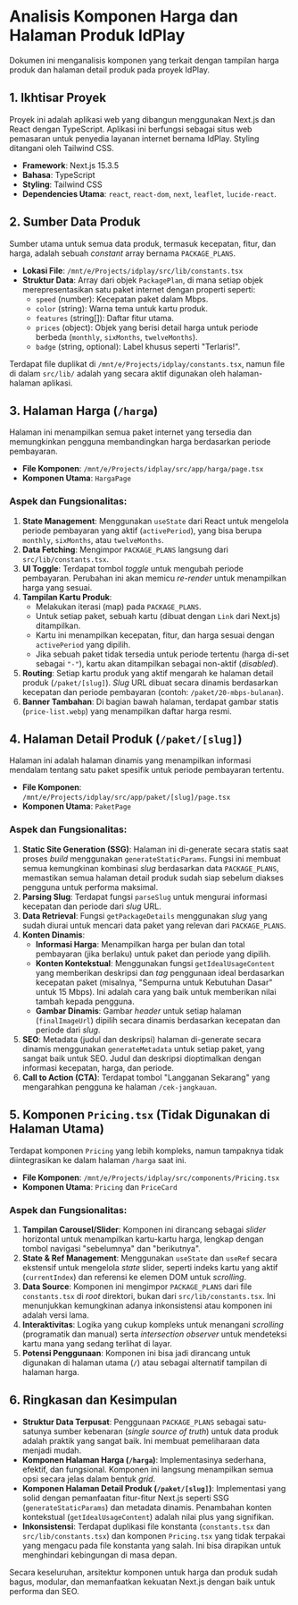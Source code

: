 # Analisis Komponen Harga dan Halaman Produk IdPlay

Dokumen ini menganalisis komponen yang terkait dengan tampilan harga produk dan halaman detail produk pada proyek IdPlay.

## 1. Ikhtisar Proyek

Proyek ini adalah aplikasi web yang dibangun menggunakan Next.js dan React dengan TypeScript. Aplikasi ini berfungsi sebagai situs web pemasaran untuk penyedia layanan internet bernama IdPlay. Styling ditangani oleh Tailwind CSS.

- **Framework**: Next.js 15.3.5
- **Bahasa**: TypeScript
- **Styling**: Tailwind CSS
- **Dependencies Utama**: `react`, `react-dom`, `next`, `leaflet`, `lucide-react`.

## 2. Sumber Data Produk

Sumber utama untuk semua data produk, termasuk kecepatan, fitur, dan harga, adalah sebuah *constant* array bernama `PACKAGE_PLANS`.

- **Lokasi File**: `/mnt/e/Projects/idplay/src/lib/constants.tsx`
- **Struktur Data**: Array dari objek `PackagePlan`, di mana setiap objek merepresentasikan satu paket internet dengan properti seperti:
    - `speed` (number): Kecepatan paket dalam Mbps.
    - `color` (string): Warna tema untuk kartu produk.
    - `features` (string[]): Daftar fitur utama.
    - `prices` (object): Objek yang berisi detail harga untuk periode berbeda (`monthly`, `sixMonths`, `twelveMonths`).
    - `badge` (string, optional): Label khusus seperti "Terlaris!".

Terdapat file duplikat di `/mnt/e/Projects/idplay/constants.tsx`, namun file di dalam `src/lib/` adalah yang secara aktif digunakan oleh halaman-halaman aplikasi.

## 3. Halaman Harga (`/harga`)

Halaman ini menampilkan semua paket internet yang tersedia dan memungkinkan pengguna membandingkan harga berdasarkan periode pembayaran.

- **File Komponen**: `/mnt/e/Projects/idplay/src/app/harga/page.tsx`
- **Komponen Utama**: `HargaPage`

### Aspek dan Fungsionalitas:

1.  **State Management**: Menggunakan `useState` dari React untuk mengelola periode pembayaran yang aktif (`activePeriod`), yang bisa berupa `monthly`, `sixMonths`, atau `twelveMonths`.
2.  **Data Fetching**: Mengimpor `PACKAGE_PLANS` langsung dari `src/lib/constants.tsx`.
3.  **UI Toggle**: Terdapat tombol *toggle* untuk mengubah periode pembayaran. Perubahan ini akan memicu *re-render* untuk menampilkan harga yang sesuai.
4.  **Tampilan Kartu Produk**:
    - Melakukan iterasi (map) pada `PACKAGE_PLANS`.
    - Untuk setiap paket, sebuah kartu (dibuat dengan `Link` dari Next.js) ditampilkan.
    - Kartu ini menampilkan kecepatan, fitur, dan harga sesuai dengan `activePeriod` yang dipilih.
    - Jika sebuah paket tidak tersedia untuk periode tertentu (harga di-set sebagai `"-"`), kartu akan ditampilkan sebagai non-aktif (*disabled*).
5.  **Routing**: Setiap kartu produk yang aktif mengarah ke halaman detail produk (`/paket/[slug]`). *Slug* URL dibuat secara dinamis berdasarkan kecepatan dan periode pembayaran (contoh: `/paket/20-mbps-bulanan`).
6.  **Banner Tambahan**: Di bagian bawah halaman, terdapat gambar statis (`price-list.webp`) yang menampilkan daftar harga resmi.

## 4. Halaman Detail Produk (`/paket/[slug]`)

Halaman ini adalah halaman dinamis yang menampilkan informasi mendalam tentang satu paket spesifik untuk periode pembayaran tertentu.

- **File Komponen**: `/mnt/e/Projects/idplay/src/app/paket/[slug]/page.tsx`
- **Komponen Utama**: `PaketPage`

### Aspek dan Fungsionalitas:

1.  **Static Site Generation (SSG)**: Halaman ini di-generate secara statis saat proses *build* menggunakan `generateStaticParams`. Fungsi ini membuat semua kemungkinan kombinasi *slug* berdasarkan data `PACKAGE_PLANS`, memastikan semua halaman detail produk sudah siap sebelum diakses pengguna untuk performa maksimal.
2.  **Parsing Slug**: Terdapat fungsi `parseSlug` untuk mengurai informasi kecepatan dan periode dari *slug* URL.
3.  **Data Retrieval**: Fungsi `getPackageDetails` menggunakan *slug* yang sudah diurai untuk mencari data paket yang relevan dari `PACKAGE_PLANS`.
4.  **Konten Dinamis**:
    - **Informasi Harga**: Menampilkan harga per bulan dan total pembayaran (jika berlaku) untuk paket dan periode yang dipilih.
    - **Konten Kontekstual**: Menggunakan fungsi `getIdealUsageContent` yang memberikan deskripsi dan *tag* penggunaan ideal berdasarkan kecepatan paket (misalnya, "Sempurna untuk Kebutuhan Dasar" untuk 15 Mbps). Ini adalah cara yang baik untuk memberikan nilai tambah kepada pengguna.
    - **Gambar Dinamis**: Gambar *header* untuk setiap halaman (`finalImageUrl`) dipilih secara dinamis berdasarkan kecepatan dan periode dari *slug*.
5.  **SEO**: Metadata (judul dan deskripsi) halaman di-generate secara dinamis menggunakan `generateMetadata` untuk setiap paket, yang sangat baik untuk SEO. Judul dan deskripsi dioptimalkan dengan informasi kecepatan, harga, dan periode.
6.  **Call to Action (CTA)**: Terdapat tombol "Langganan Sekarang" yang mengarahkan pengguna ke halaman `/cek-jangkauan`.

## 5. Komponen `Pricing.tsx` (Tidak Digunakan di Halaman Utama)

Terdapat komponen `Pricing` yang lebih kompleks, namun tampaknya tidak diintegrasikan ke dalam halaman `/harga` saat ini.

- **File Komponen**: `/mnt/e/Projects/idplay/src/components/Pricing.tsx`
- **Komponen Utama**: `Pricing` dan `PriceCard`

### Aspek dan Fungsionalitas:

1.  **Tampilan Carousel/Slider**: Komponen ini dirancang sebagai *slider* horizontal untuk menampilkan kartu-kartu harga, lengkap dengan tombol navigasi "sebelumnya" dan "berikutnya".
2.  **State & Ref Management**: Menggunakan `useState` dan `useRef` secara ekstensif untuk mengelola *state* slider, seperti indeks kartu yang aktif (`currentIndex`) dan referensi ke elemen DOM untuk *scrolling*.
3.  **Data Source**: Komponen ini mengimpor `PACKAGE_PLANS` dari file `constants.tsx` di *root* direktori, bukan dari `src/lib/constants.tsx`. Ini menunjukkan kemungkinan adanya inkonsistensi atau komponen ini adalah versi lama.
4.  **Interaktivitas**: Logika yang cukup kompleks untuk menangani *scrolling* (programatik dan manual) serta *intersection observer* untuk mendeteksi kartu mana yang sedang terlihat di layar.
5.  **Potensi Penggunaan**: Komponen ini bisa jadi dirancang untuk digunakan di halaman utama (`/`) atau sebagai alternatif tampilan di halaman harga.

## 6. Ringkasan dan Kesimpulan

- **Struktur Data Terpusat**: Penggunaan `PACKAGE_PLANS` sebagai satu-satunya sumber kebenaran (*single source of truth*) untuk data produk adalah praktik yang sangat baik. Ini membuat pemeliharaan data menjadi mudah.
- **Komponen Halaman Harga (`/harga`)**: Implementasinya sederhana, efektif, dan fungsional. Komponen ini langsung menampilkan semua opsi secara jelas dalam bentuk *grid*.
- **Komponen Halaman Detail Produk (`/paket/[slug]`)**: Implementasi yang solid dengan pemanfaatan fitur-fitur Next.js seperti SSG (`generateStaticParams`) dan metadata dinamis. Penambahan konten kontekstual (`getIdealUsageContent`) adalah nilai plus yang signifikan.
- **Inkonsistensi**: Terdapat duplikasi file konstanta (`constants.tsx` dan `src/lib/constants.tsx`) dan komponen `Pricing.tsx` yang tidak terpakai yang mengacu pada file konstanta yang salah. Ini bisa dirapikan untuk menghindari kebingungan di masa depan.

Secara keseluruhan, arsitektur komponen untuk harga dan produk sudah bagus, modular, dan memanfaatkan kekuatan Next.js dengan baik untuk performa dan SEO.
